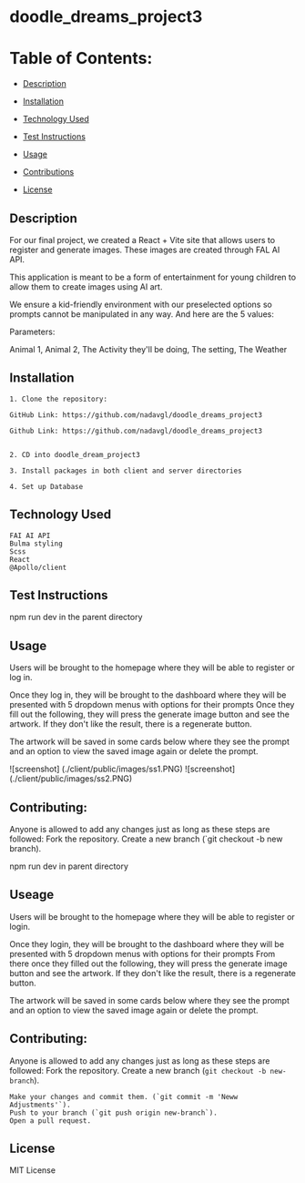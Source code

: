 
# doodle_dreams_project3


# Table of Contents:

  - [Description](#description)
  - [Installation](#installation)
  - [Technology Used](#technology-used)
  - [Test Instructions](#test-instructions)

  - [Usage](#usage)
  - [Contributions](#contributing)
  - [License](#license)

   ## Description


For our final project, we created a React + Vite site that allows users to register and generate images. These images are created through FAL AI API.


This application is meant to be a form of entertainment for young children to allow them to create images using AI art.

We ensure a kid-friendly environment with our preselected options so prompts cannot be manipulated in any way. And here are the 5 values:

Parameters:

Animal 1,
Animal 2,
The Activity they'll be doing,
The setting,
The Weather

   ## Installation
    1. Clone the repository:

    GitHub Link: https://github.com/nadavgl/doodle_dreams_project3

    Github Link: https://github.com/nadavgl/doodle_dreams_project3


    2. CD into doodle_dream_project3

    3. Install packages in both client and server directories

    4. Set up Database


   ## Technology Used
    FAI AI API
    Bulma styling
    Scss
    React
    @Apollo/client

   ## Test Instructions

   npm run dev in the parent directory

   ## Usage

   Users will be brought to the homepage where they will be able to register or log in.

   Once they log in, they will be brought to the dashboard where they will be presented with 5 dropdown menus with options for their prompts
   Once they fill out the following, they will press the generate image button and see the artwork. If they don't like the result, there is a regenerate button.

   The artwork will be saved in some cards below where they see the prompt and an option to view the saved image again or delete the prompt.

   ![screenshot] (./client/public/images/ss1.PNG)
   ![screenshot] (./client/public/images/ss2.PNG)

   ## Contributing:
   Anyone is allowed to add any changes just as long as these steps are followed:
    Fork the repository.
    Create a new branch (`git checkout -b new branch).

   npm run dev in parent directory

   ## Useage

   Users will be brought to the homepage where they will be able to register or login.

   Once they login, they will be brought to the dashboard where they will be presented with 5 dropdown menus with options for their prompts
   From there once they filled out the following, they will press the generate image button and see the artwork. If they don't like the result, there is a regenerate button.

   The artwork will be saved in some cards below where they see the prompt and an option to view the saved image again or delete the prompt.

   ## Contributing:
   Anyone is allowed to add any changes just as long as these steps are followed:
    Fork the repository.
    Create a new branch (`git checkout -b new-branch`).

    Make your changes and commit them. (`git commit -m 'Neww Adjustments'`).
    Push to your branch (`git push origin new-branch`).
    Open a pull request.

   ## License

  MIT License
